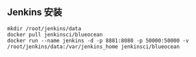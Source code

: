 ## Jenkins 安装

```shell
mkdir /root/jenkins/data
docker pull jenkinsci/blueocean
docker run --name jenkins -d -p 8881:8080 -p 50000:50000 -v /root/jenkins/data:/var/jenkins_home jenkinsci/blueocean
```



